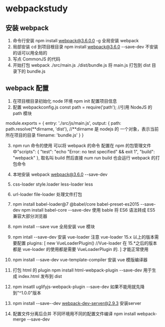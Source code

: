 # webpackstudy 


## 安装 webpack

1. 命令行安装
   npm install webpack@3.6.0.0 -g 全局安装 webpack
2. 局部安装
   cd 到项目根目录
   npm install webpack@3.6.0 --save-dev 不安装的话可以用全局的
3. 写点 CommonJS 的代码
4. 开始打包
   webpack ./src/main.js ./dist/bundle.js
   将 main.js 打包到 dist 目录下的 bundle.js

## webpack 配置

1. 在项目根目录初始化 node 环境
   npm init 配置项目信息
2. 配置 webpackconfig.js
   const path = require('path'); //引用 NodeJS 的 path 模块

module.exports = {
entry: './src/js/main.js',
output: {
path: path.resolve(**dirname, 'dist'), //**dirname 是 nodejs 的 一个对象，表示当前所在项目的目录
filename: 'bundle.js'
}
}

3. npm run 命令的使用
   可以将 webpack 的命令 配置在 npm 的包管理文件中"scripts": {
   "test": "echo \"Error: no test specified\" && exit 1",
   "build": "webpack"
   },
   取名叫 build
   然后直接 num run build 也会运行 webpack 的打包命令

4. 本地安装 webpack
   webpack@3.6.0 --save-dev
5. css-loader style.loader less-loader less
6. url-loader file-loader 处理文件打包
7. npm install babel-loader@7 @babel/core babel-preset-es2015 --save-dev
   npm install babel-core --save-dev 使用 bable 将 ES6 语法转成 ES5 兼容大部分浏览器
8. npm install --save vue 全局安装 vue 模块
9. npm intall --save-dev 安装 vue-loader
   注意 vue-loader 15.x 以上的版本需要配置
   plugins: [
   new VueLoaderPlugin() //Vue-loader 在 15.*之后的版本都是 vue-loader 的使用都是需要 VueLoaderPlugin 的.
   ]
   才能正常使用
10. npm install --save-dev vue-template-compiler 安装 vue 模版编译器

11. 打包 html 的 plugin
    npm install html-webpack-plugin --save-dev 用于生成 index.html 发布到 dist
12. npm insatll uglifyjs-webpack-plugin --save-dev  如果不能用就先降到"^1.0.0"版本
13.  npm install --save--dev webpack-dev-server@2.9.3 安装server
14. 配置文件分离后合并 不同环境用不同的配置文件编译
npm install webpack-merge --save-dev
